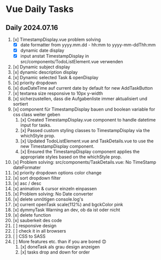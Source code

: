 # Vue Daily Tasks
## Daily 2024.07.16
1. [x] TimestampDisplay.vue problem solving
    - [x] date formatter from yyyy.mm.dd - hh:mm to yyyy-mm-ddThh:mm
    - [x] dynamic date display
    - [x] input anstat TimestampDisplay in src/components/TodoListElement.vue verwenden
2. [x] Dynamic subject display
3. [x] dynamic description display
4. [x] Dynamic selected Task & openDisplay
5. [x] priority dropdown
6. [x] dueDateTime auf current date by default for new AddTaskButton
7. [x] textarea size responsive to 10px y-width 
8. [x] sicherzustellen, dass die Aufgabenliste immer aktualisiert und sortiert 
9. [x] component für TimestampDisplay bauen und boolean variable for css class weiter geben 
   1.  [x] Created TimestampDisplay.vue component to handle datetime input for tasks.
   2.  [x] Passed custom styling classes to TimestampDisplay via the whichStyle prop.
   3.  [x] Updated TodoListElement.vue and TaskDetails.vue to use the new TimestampDisplay component.
   4.  [x] Ensured the TimestampDisplay component applies the appropriate styles based on the whichStyle prop.
10. [x] Problem solving: src/components/TaskDetails.vue: No TimeStamp dateFormater
11. [x] priority dropdown options color change
12. [x] sort dropdown filter
   1. [x] asc / desc
   2. [x] animation & cursor einzeln einpassen
   3. [x] Problem solving: No Date converter
   4. [x] delete unnötigen console.log's
13. [x] current openTask scale(112%) and bgckColor pink
14. [x] dymmyTask Warning an dev, ob da ist oder nicht
15. [x] delete function
16. [x] sauberkeit des code
17. [ ] responsive design
18. [ ] check it in all browsers
19. [ ] CSS to SASS
20. [ ] More features etc. than if you are bored 😊
    1.  [x] doneTask als grau design anzeigen
    2.  [x] tasks drop and down for order




